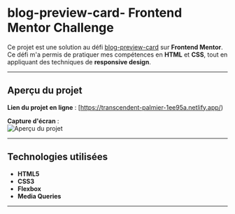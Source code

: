 # blog-preview-card- Frontend Mentor Challenge

Ce projet est une solution au défi [blog-preview-card](https://www.frontendmentor.io/challenges/blog-preview-card-ckPaj01IcS) sur **Frontend Mentor**. Ce défi m'a permis de pratiquer mes compétences en **HTML** et **CSS**, tout en appliquant des techniques de **responsive design**.

---

##  **Aperçu du projet**

 **Lien du projet en ligne** : [https://transcendent-palmier-1ee95a.netlify.app/)

 **Capture d'écran** :  
![Aperçu du projet](screeshot-blog.png)

---

##  **Technologies utilisées**
- **HTML5**
- **CSS3** 
- **Flexbox** 
- **Media Queries** 
---
